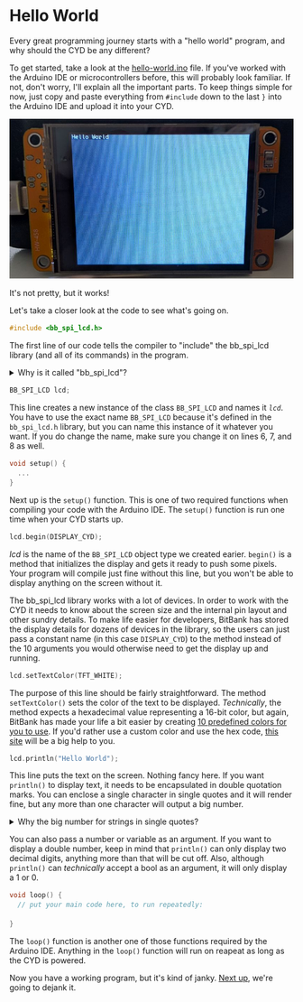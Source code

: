 # Hello World

Every great programming journey starts with a "hello world" program, and why should the CYD be any different? 

To get started, take a look at the [hello-world.ino](hello-world.ino) file. If you've worked with the Arduino IDE or microcontrollers before, this will probably look familiar. If not, don't worry, I'll explain all the important parts. To keep things simple for now, just copy and paste everything from `#include` down to the last `}` into the Arduino IDE and upload it into your CYD.

<img src="../assets/img/01/cyd-hello-world-bb_spi_led-1.jpg" alt="CYD displaying Hello World">

It's not pretty, but it works!

Let's take a closer look at the code to see what's going on. 

```c++
#include <bb_spi_lcd.h>
```

The first line of our code tells the compiler to "include" the bb_spi_lcd library (and all of its commands) in the program. 

<details>
  <summary>Why is it called "bb_spi_lcd"?</summary>

  "bb" is short for <a href="https://bitbanksoftware.blogspot.com/">BitBank Software</a>, run by Larry Bank and he's the guy that made the library which is <a href="https://github.com/bitbank2/bb_spi_lcd/tree/master">hosted here on GitHub</a>.<br>

  SPI is a hardware communication protocol that allows CPUs to communicate with peripheral devices. It stands for **s**erial **p**eripheral **i**interface.

  LCD refers to the type of screen we're controlling with this library.
</details>

```c++
BB_SPI_LCD lcd;
```

This line creates a new instance of the class `BB_SPI_LCD` and names it <var>`lcd`</var>. You have to use the exact name `BB_SPI_LCD` because it's defined in the `bb_spi_lcd.h` library, but you can name this instance of it whatever you want. If you do change the name, make sure you change it on lines 6, 7, and 8 as well.

```c++
void setup() {
  ...
}
```

Next up is the `setup()` function. This is one of two required functions when compiling your code with the Arduino IDE. The `setup()` function is run one time when your CYD starts up.

```c++
lcd.begin(DISPLAY_CYD); 
```

<var>lcd</var> is the name of the `BB_SPI_LCD` object type we created earier. `begin()` is a method that initializes the display and gets it ready to push some pixels. Your program will compile just fine without this line, but you won't be able to display anything on the screen without it. 

The bb_spi_lcd library works with a lot of devices. In order to work with the CYD it needs to know about the screen size and the internal pin layout and other sundry details. To make life easier for developers, BitBank has stored the display details for dozens of devices in the library, so the users can just pass a constant name (in this case `DISPLAY_CYD`) to the method instead of the 10 arguments you would otherwise need to get the display up and running.

```c++
lcd.setTextColor(TFT_WHITE);
```

The purpose of this line should be fairly straightforward. The method `setTextColor()` sets the color of the text to be displayed. *Technically*, the method expects a hexadecimal value representing a 16-bit color, but again, BitBank has made your life a bit easier by creating [10 predefined colors for you to use](https://github.com/bitbank2/bb_spi_lcd/blob/b243e7421397ba31c6355bad0fd90131ab29508a/src/bb_spi_lcd.h#L136). If you'd rather use a custom color and use the hex code, [this site](https://rgbcolorpicker.com/565) will be a big help to you.

```c++
lcd.println("Hello World");
```

This line puts the text on the screen. Nothing fancy here. If you want `println()` to display text, it needs to be encapsulated in double quotation marks. You can enclose a single character in single quotes and it will render fine, but any more than one character will output a big number.

<details>
  <summary>Why the big number for strings in single quotes?</summary>
  In C++, single quotes are only for defining a single character, but if you put two or more characters into single quotes, they will be treated as digits of a base-256 number with all 256 ASCII symbols as possible glyphs.<br><br>

  So, if your line looked like this

  ```c++
  lcd.println('42');
  ```

  the compiler would take the ASCII value of the first digit (50) and add it to the ASCII value of the second digit (52) multiplied by 256.

  ```
  256¹ * 52 + 256⁰ * 50 = 13,362
  ```
</details>

You can also pass a number or variable as an argument. If you want to display a double number, keep in mind that `println()` can only display two decimal digits, anything more than that will be cut off. Also, although `println()` can *technically* accept a bool as an argument, it will only display a 1 or 0.

```c++
void loop() {
  // put your main code here, to run repeatedly:

}
```

The `loop()` function is another one of those functions required by the Arduino IDE. Anything in the `loop()` function will run on reapeat as long as the CYD is powered.

Now you have a working program, but it's kind of janky. [Next up](../02-better-hello-world/), we're going to dejank it.